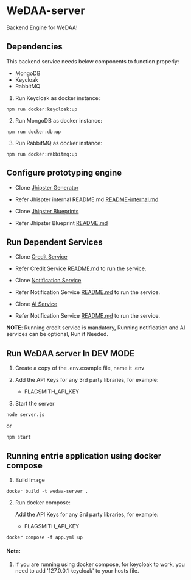 # WeDAA-server

Backend Engine for WeDAA!

## Dependencies

This backend service needs below components to function properly:

-   MongoDB
-   Keycloak
-   RabbitMQ

1. Run Keycloak as docker instance:
```
npm run docker:keycloak:up
```

2. Run MongoDB as docker instance:
```
npm run docker:db:up
```

3. Run RabbitMQ as docker instance:
```
npm run docker:rabbitmq:up
```

## Configure prototyping engine

- Clone [Jhipster Generator](https://github.com/wedaa-tech/generator-jhipster)

- Refer Jhispter internal README.md [README-internal.md](https://github.com/wedaa-tech/generator-jhipster/blob/main/README-internal.md)

- Clone [Jhipster Blueprints](https://github.com/wedaa-tech/jhipster-blueprints)

- Refer Jhipster Blueprint [README.md](https://github.com/wedaa-tech/jhipster-blueprints/blob/main/README.md)

## Run Dependent Services

- Clone [Credit Service](https://github.com/wedaa-tech/credits-service)
- Refer Credit Service [README.md](https://github.com/wedaa-tech/credits-service/blob/main/README.md) to run the service.

- Clone [Notification Service](https://github.com/wedaa-tech/notifications-service)
- Refer Notification Service [README.md](https://github.com/wedaa-tech/notifications-service/blob/main/README.md) to run the service.

- Clone [AI Service](https://github.com/wedaa-tech/ai-core)
- Refer Notification Service [README.md](https://github.com/wedaa-tech/ai-core/blob/main/README.md) to run the service.

**NOTE**: Running credit service is mandatory, Running notification and AI services can be optional, Run if Needed.

## Run WeDAA server In DEV MODE
1. Create a copy of the .env.example file, name it .env
2. Add the API Keys for any 3rd party libraries, for example:

    - FLAGSMITH_API_KEY

3. Start the server
```
node server.js
```
or
```
npm start
```

## Running entrie application using docker compose

1. Build Image
```
docker build -t wedaa-server .
```
2. Run docker compose:

    Add the API Keys for any 3rd party libraries, for example:
    - FLAGSMITH_API_KEY
```
docker compose -f app.yml up
```


#### Note:

1. If you are running using docker compose, for keycloak to work, you need to add '127.0.0.1 keycloak' to your hosts file. 